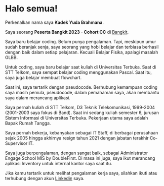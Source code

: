 # Halo semua! 

Perkenalkan nama saya **Kadek Yuda Brahmana**.

Saya seorang **Peserta Bangkit 2023 - Cohort CC** di [Bangkit](https://www.dicoding.com/programs/bangkit).

Saya baru belajar coding. Belum punya pengalaman. Tapi, meskipun umur sudah beranjak senja, saya seorang yang hobi belajar dan terbiasa berhasil dengan baik dalam setiap pelajaran. Kecuali Belajar Fisika, apalagi masalah GLBB.

Untuk coding, saya baru belajar saat kuliah di Universitas Terbuka. Saat di STT Telkom, saya sempat belajar coding menggunakan Pascal. Saat itu, saya juga belajar membuat flowchart.

Saat ini, saya tertarik dengan pseudocode. Berhubung kemampuan coding saya masih pemula, pseudocode, dalam pemahaman saya, akan membantu saya dalam merancang aplikasi.

Saya pernah kuliah di STT Telkom, D3 Teknik Telekomunikasi, 1999-2004 (2001-2003 saya fokus di Band). Saat ini sedang kuliah semester 6, jurusan Sistem Informasi di Universitas Terbuka. Pekerjaan utama saya adalah Bapak Rumah Tangga.

Saya pernah bekerja, kebanyakan sebagai IT Staff, di berbagai perusahaan sejak 2005 hingga akhirnya resign tahun 2021 dengan jabatan terakhir Co-Supervisor IT.

Saya juga berpengalaman, dengan sangat baik, sebagai Administrator Engage School MIS by DoubleFirst. Di masa ini juga, saya ikut merancang aplikasi Inventory untuk internal kantor saya saat itu.

Jika kamu tertarik untuk melihat pengalaman kerja saya, silahkan ikuti atau terhubung dengan akun [Linkedin](https://www.linkedin.com/in/yudabrahmana/) saya.
